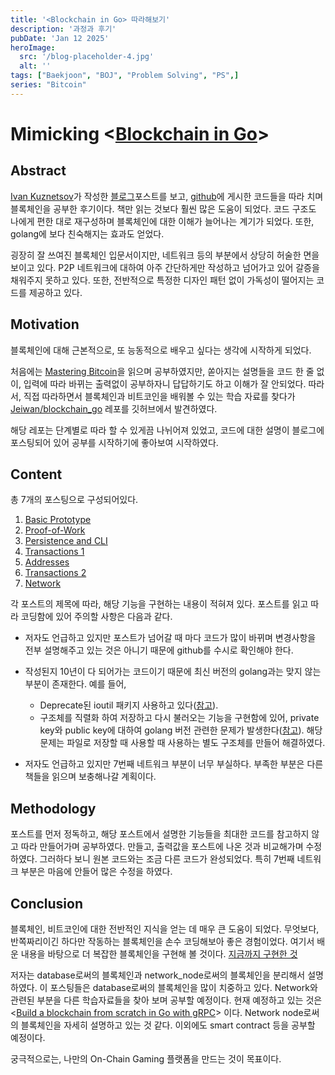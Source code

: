 ```yaml
---
title: '<Blockchain in Go> 따라해보기'
description: '과정과 후기'
pubDate: 'Jan 12 2025'
heroImage:
  src: '/blog-placeholder-4.jpg'
  alt: ''
tags: ["Baekjoon", "BOJ", "Problem Solving", "PS",]
series: "Bitcoin"
---
```


# Mimicking <[Blockchain in Go](https://github.com/Jeiwan/blockchain_go)>

## Abstract

[Ivan Kuznetsov](https://github.com/Jeiwan)가 작성한 [블로그](https://jeiwan.net/)포스트를 보고,
[github](https://github.com/Jeiwan/blockchain_go)에 게시한 코드들을 따라 치며 블록체인을 공부한 후기이다.
책만 읽는 것보다 훨씬 많은 도움이 되었다. 코드 구조도 나에게 편한 대로 재구성하며 블록체인에 대한 이해가 늘어나는 계기가 되었다.
또한, golang에 보다 친숙해지는 효과도 얻었다. 

굉장히 잘 쓰여진 블록체인 입문서이지만, 네트워크 등의 부분에서 상당히 허술한 면을 보이고 있다.
P2P 네트워크에 대하여 아주 간단하게만 작성하고 넘어가고 있어 갈증을 채워주지 못하고 있다.
또한, 전반적으로 특정한 디자인 패턴 없이 가독성이 떨어지는 코드를 제공하고 있다.

## Motivation

블록체인에 대해 근본적으로, 또 능동적으로 배우고 싶다는 생각에 시작하게 되었다.

처음에는 [Mastering Bitcoin](https://github.com/bitcoinbook/bitcoinbook)을 읽으며 공부하였지만,
쏟아지는 설명들을 코드 한 줄 없이, 입력에 따라 바뀌는 출력없이 공부하자니 답답하기도 하고 이해가 잘 안되었다.
따라서, 직접 따라하면서 블록체인과 비트코인을 배워볼 수 있는 학습 자료를 찾다가
[Jeiwan/blockchain_go](https://github.com/Jeiwan/blockchain_go) 레포를 깃허브에서 발견하였다.

해당 레포는 단계별로 따라 할 수 있게끔 나뉘어져 있었고,
코드에 대한 설명이 블로그에 포스팅되어 있어 공부를 시작하기에 좋아보여 시작하였다.

## Content

총 7개의 포스팅으로 구성되어있다.

1. [Basic Prototype](https://jeiwan.net/posts/building-blockchain-in-go-part-1/)
2. [Proof-of-Work](https://jeiwan.net/posts/building-blockchain-in-go-part-2/)
3. [Persistence and CLI](https://jeiwan.net/posts/building-blockchain-in-go-part-3/)
4. [Transactions 1](https://jeiwan.net/posts/building-blockchain-in-go-part-4/)
5. [Addresses](https://jeiwan.net/posts/building-blockchain-in-go-part-5/)
6. [Transactions 2](https://jeiwan.net/posts/building-blockchain-in-go-part-6/)
7. [Network](https://jeiwan.net/posts/building-blockchain-in-go-part-7/)

각 포스트의 제목에 따라, 해당 기능을 구현하는 내용이 적혀져 있다.
포스트를 읽고 따라 코딩함에 있어 주의할 사항은 다음과 같다.

* 저자도 언급하고 있지만 포스트가 넘어갈 때 마다 
코드가 많이 바뀌며 변경사항을 전부 설명해주고 있는 것은 아니기 때문에 github를 수시로 확인해야 한다.

* 작성된지 10년이 다 되어가는 코드이기 때문에 최신 버전의 golang과는 맞지 않는 부분이 존재한다.
예를 들어, 
  - Deprecate된 ioutil 패키지 사용하고 있다([참고](https://wookiist.dev/89)).
  -  구조체를 직렬화 하여 저장하고 다시 불러오는 기능을 구현함에 있어,
  private key와 public key에 대하여 golang 버전 관련한 문제가 발생한다([참고](https://github.com/golang/go/issues/57422)). 
  해당 문제는 파일로 저장할 때 사용할 때 사용하는 별도 구조체를 만들어 해결하였다.

* 저자도 언급하고 있지만 7번째 네트워크 부분이 너무 부실하다. 부족한 부분은 다른 책들을 읽으며 보충해나갈 계획이다.

## Methodology

포스트를 먼저 정독하고, 해당 포스트에서 설명한 기능들을 최대한 코드를 참고하지 않고 따라 만들어가며 공부하였다.
만들고, 출력값을 포스트에 나온 것과 비교해가며 수정하였다. 그러하다 보니 원본 코드와는 조금 다른 코드가 완성되었다.
특히 7번째 네트워크 부분은 마음에 안들어 많은 수정을 하였다.

## Conclusion

블록체인, 비트코인에 대한 전반적인 지식을 얻는 데 매우 큰 도움이 되었다.
무엇보다, 반쪽짜리이긴 하다만 작동하는 블록체인을 손수 코딩해보아 좋은 경험이었다.
여기서 배운 내용을 바탕으로 더 복잡한 블록체인을 구현해 볼 것이다.
[지금까지 구현한 것](https://github.com/lshtar13/BlockHoldem/)

저자는 database로써의 블록체인과 network_node로써의 블록체인을 분리해서 설명하였다.
이 포스팅들은 database로써의 블록체인을 많이 치중하고 있다.
Network와 관련된 부분을 다른 학습자료들을 찾아 보며 공부할 예정이다.
현재 예정하고 있는 것은 
<[Build a blockchain from scratch in Go with gRPC](https://github.com/volodymyrprokopyuk/go-blockchain)> 이다.
Network node로써의 블록체인을 자세히 설명하고 있는 것 같다.
이외에도 smart contract 등을 공부할 예정이다.

궁극적으로는, 나만의 On-Chain Gaming 플랫폼을 만드는 것이 목표이다.
